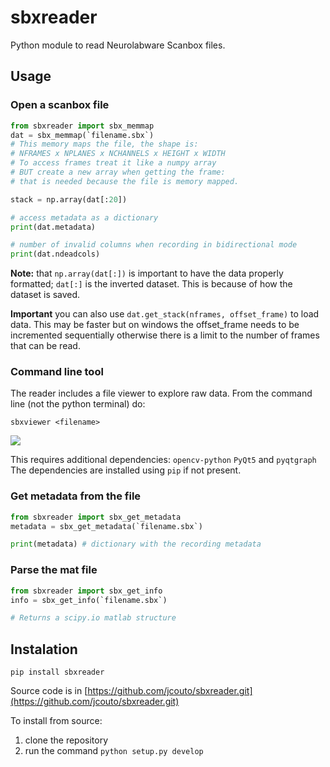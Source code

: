 # sbxreader

Python module to read Neurolabware Scanbox files.

## Usage

### Open a scanbox file

```python
from sbxreader import sbx_memmap
dat = sbx_memmap(`filename.sbx`)
# This memory maps the file, the shape is:
# NFRAMES x NPLANES x NCHANNELS x HEIGHT x WIDTH
# To access frames treat it like a numpy array
# BUT create a new array when getting the frame:
# that is needed because the file is memory mapped.

stack = np.array(dat[:20])

# access metadata as a dictionary
print(dat.metadata)

# number of invalid columns when recording in bidirectional mode
print(dat.ndeadcols)
```
**Note:** that ``np.array(dat[:])`` is important to have the data properly formatted; ``dat[:]`` is the inverted dataset. This is because of how the dataset is saved.

**Important** you can also use ``dat.get_stack(nframes, offset_frame)`` to load data. This may be faster but on windows the offset_frame needs to be incremented sequentially otherwise there is a limit to the number of frames that can be read. 

### Command line tool

The reader includes a file viewer to explore raw data.
From the command line (not the python terminal) do:

``sbxviewer <filename>``

![](sbxviewer_example.gif)

This requires additional dependencies: ``opencv-python`` ``PyQt5`` and ``pyqtgraph``
The dependencies are installed using ``pip`` if not present.

### Get metadata from the file

```python
from sbxreader import sbx_get_metadata
metadata = sbx_get_metadata(`filename.sbx`)

print(metadata) # dictionary with the recording metadata
```

### Parse the mat file

```python
from sbxreader import sbx_get_info
info = sbx_get_info(`filename.sbx`)

# Returns a scipy.io matlab structure 
```

## Instalation

``pip install sbxreader``

Source code is in [https://github.com/jcouto/sbxreader.git](https://github.com/jcouto/sbxreader.git)

To install from source:
 1. clone the repository
 2. run the command ``python setup.py develop``
